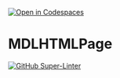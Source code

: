[![Open in Codespaces](https://classroom.github.com/assets/launch-codespace-f4981d0f882b2a3f0472912d15f9806d57e124e0fc890972558857b51b24a6f9.svg)](https://classroom.github.com/open-in-codespaces?assignment_repo_id=10164424)
# MDLHTMLPage


[![GitHub Super-Linter](https://github.com/PolanianRifleman/mdl-html-page-PolanianRifleman/workflows/Lint%20Code%20Base/badge.svg)](https://github.com/marketplace/actions/super-linter)
